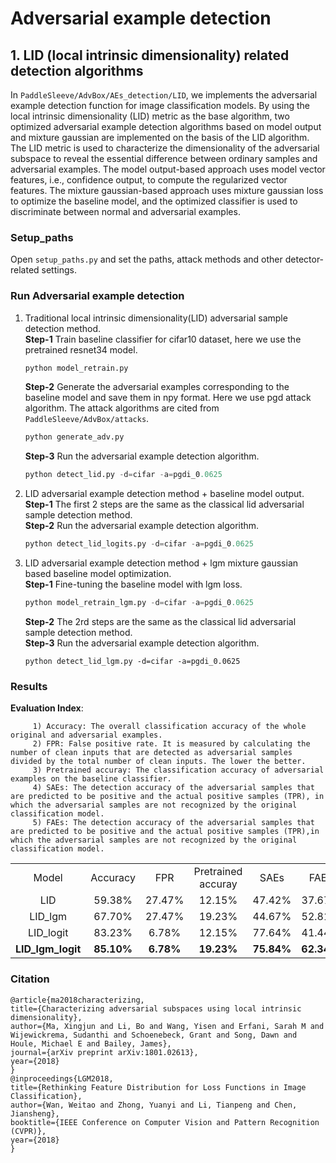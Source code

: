 # Adversarial example detection

## 1. LID (local intrinsic dimensionality) related detection algorithms

  In `PaddleSleeve/AdvBox/AEs_detection/LID`, we implements the adversarial example detection function for image classification models. By using the local intrinsic dimensionality (LID) metric as the base algorithm, two optimized adversarial example detection algorithms based on model output and mixture gaussian are implemented on the basis of the LID algorithm. The LID metric is used to characterize the dimensionality of the adversarial subspace to reveal the essential difference between ordinary samples and adversarial examples. The model output-based approach uses model vector features, i.e., confidence output, to compute the regularized vector features. The mixture gaussian-based approach uses mixture gaussian loss to optimize the baseline model, and the optimized classifier is used to discriminate between normal and adversarial examples.


### Setup_paths

   Open `setup_paths.py` and set the paths, attack methods and other detector-related settings.

### Run Adversarial example detection

   1. Traditional local intrinsic dimensionality(LID) adversarial sample detection method.    
      **Step-1** Train baseline classifier for cifar10 dataset, here we use the pretrained resnet34 model.     
         ```python
         python model_retrain.py
         ```
      **Step-2** Generate the adversarial examples corresponding to the baseline model and save them in npy format. Here we use pgd attack algorithm. The attack algorithms are cited from `PaddleSleeve/AdvBox/attacks`.
         ```python
         python generate_adv.py
         ```
      **Step-3** Run the adversarial example detection algorithm.  
         ```python
         python detect_lid.py -d=cifar -a=pgdi_0.0625
         ```
   2. LID adversarial example detection method + baseline model output.  
      **Step-1** The first 2 steps are the same as the classical lid adversarial sample detection method.  
      **Step-2** Run the adversarial example detection algorithm.    
         ```python
         python detect_lid_logits.py -d=cifar -a=pgdi_0.0625
         ```
   3. LID adversarial example detection method + lgm mixture gaussian based baseline model optimization.  
      **Step-1** Fine-tuning the baseline model with lgm loss.  
         ```python
         python model_retrain_lgm.py -d=cifar -a=pgdi_0.0625
         ```
      **Step-2** The 2rd steps are the same as the classical lid adversarial sample detection method.  
      **Step-3** Run the adversarial example detection algorithm.  
         ```
         python detect_lid_lgm.py -d=cifar -a=pgdi_0.0625
         ```

### Results
   **Evaluation Index**:  
   
         1) Accuracy: The overall classification accuracy of the whole original and adversarial examples.  
         2) FPR: False positive rate. It is measured by calculating the number of clean inputs that are detected as adversarial samples divided by the total number of clean inputs. The lower the better.   
         3) Pretrained accuray: The classification accuracy of adversarial examples on the baseline classifier.  
         4) SAEs: The detection accuracy of the adversarial samples that are predicted to be positive and the actual positive samples (TPR), in which the adversarial samples are not recognized by the original classification model.  
         5) FAEs: The detection accuracy of the adversarial samples that are predicted to be positive and the actual positive samples (TPR),in which the adversarial samples are not recognized by the original classification model.  

 <table align="center">
 <tr>
    <td align="center">Model</td>
    <td align="center">Accuracy</td>
    <td align="center">FPR</td>
    <td align="center">Pretrained accuray</td>
    <td align="center">SAEs </td>
    <td align="center">FAEs </td>
</tr>

<tr>
    <td align="center">LID</td>
    <td align="center">59.38%</td>
    <td align="center">27.47%</td>
    <td align="center">12.15%</td>
    <td align="center">47.42%</td>
    <td align="center">37.67%</td>
</tr>

<tr>
    <td align="center">LID_lgm</td>
    <td align="center">67.70%</td>
    <td align="center">27.47%</td>
    <td align="center">19.23%</td>
    <td align="center">44.67%</td>
    <td align="center">52.81%</td>
</tr>

<tr>
    <td align="center">LID_logit</td>
    <td align="center">83.23%</td>
    <td align="center">6.78%</td>
    <td align="center">12.15%</td>
    <td align="center">77.64%</td>
    <td align="center">41.44%</td>
</tr>

<tr>
    <td align="center"><b>LID_lgm_logit</td>
    <td align="center"><b>85.10%</td>
    <td align="center"><b>6.78%</td>
    <td align="center"><b>19.23%</td>
    <td align="center"><b>75.84%</td>
    <td align="center"><b>62.34%</td>
</tr>

</table>  

### Citation  

    @article{ma2018characterizing,  
    title={Characterizing adversarial subspaces using local intrinsic dimensionality},  
    author={Ma, Xingjun and Li, Bo and Wang, Yisen and Erfani, Sarah M and Wijewickrema, Sudanthi and Schoenebeck, Grant and Song, Dawn and Houle, Michael E and Bailey, James},  
    journal={arXiv preprint arXiv:1801.02613},  
    year={2018}  
    }    
    @inproceedings{LGM2018,
    title={Rethinking Feature Distribution for Loss Functions in Image Classification},
    author={Wan, Weitao and Zhong, Yuanyi and Li, Tianpeng and Chen, Jiansheng},
    booktitle={IEEE Conference on Computer Vision and Pattern Recognition (CVPR)},
    year={2018}
    }
